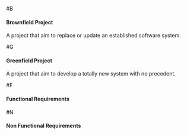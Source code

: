 #B
#### Brownfield Project
<seg title="Brownfield Project">
A project that aim to replace or update an established software system.
</seg>

#G
#### Greenfield Project
<seg id="greenfield-project" title="Greenfield Project">
A project that aim to develop a totally new system with no precedent.
</seg>

#F
#### Functional Requirements
<include src="../requirements/FunctionalRequirements.md#def-FR" />

#N
#### Non Functional Requirements
<include src="../requirements/NonFunctionalRequirements.md#def-NFR" />
